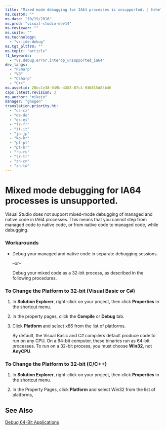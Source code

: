 ```yaml
---
title: "Mixed mode debugging for IA64 processes is unsupported. | hehe"
ms.custom: ""
ms.date: "10/19/2016"
ms.prod: "visual-studio-dev14"
ms.reviewer: ""
ms.suite: ""
ms.technology: 
  - "vs-ide-debug"
ms.tgt_pltfrm: ""
ms.topic: "article"
f1_keywords: 
  - "vs.debug.error.interop_unsupported_ia64"
dev_langs: 
  - "FSharp"
  - "VB"
  - "CSharp"
  - "C++"
ms.assetid: 20bc1e38-049b-4388-87c4-936815d85b46
caps.latest.revision: 3
ms.author: "mikejo"
manager: "ghogen"
translation.priority.ht: 
  - "cs-cz"
  - "de-de"
  - "es-es"
  - "fr-fr"
  - "it-it"
  - "ja-jp"
  - "ko-kr"
  - "pl-pl"
  - "pt-br"
  - "ru-ru"
  - "tr-tr"
  - "zh-cn"
  - "zh-tw"
---
```

# Mixed mode debugging for IA64 processes is unsupported.
Visual Studio does not support mixed-mode debugging of managed and native code in IA64 processes. This means that you cannot step from managed code to native code, or from native code to managed code, while debugging.  
  
### Workarounds  
  
-   Debug your managed and native code in separate debugging sessions.  
  
     –or–  
  
     Debug your mixed code as a 32-bit process, as described in the following procedures.  
  
### To Change the Platform to 32-bit (Visual Basic or C#)  
  
1.  In **Solution Explorer**, right-click on your project, then click **Properties** in the shortcut menu.  
  
2.  In the property pages, click the **Compile** or **Debug** tab.  
  
3.  Click **Platform** and select x86 from the list of platforms.  
  
     By default, the Visual Basic and C# compilers default produce code to run on any CPU. On a 64-bit computer, these binaries run as 64-bit processes. To run on a 32-bit process, you must choose **Win32**, not **AnyCPU**.  
  
### To Change the Platform to 32-bit (C/C++)  
  
1.  In **Solution Explorer**, right-click on your project, then click **Properties** in the shortcut menu.  
  
2.  In the Property Pages, click **Platform** and select Win32 from the list of platforms,  
  
## See Also  
 [Debug 64-Bit Applications](../debugger/debug-64-bit-applications.md)